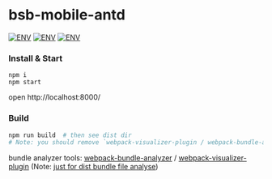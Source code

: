 # bsb-mobile-antd

[![ENV](https://img.shields.io/badge/react-^15.4.2-blue.svg)](https://github.com/Yangzhedi/bsb-mobile-antd)
[![ENV](https://img.shields.io/badge/antd-1.1.0-blue.svg)](https://github.com/Yangzhedi/bsb-mobile-antd)
[![ENV](https://img.shields.io/badge/webpack-^1.13.1-blue.svg)](https://github.com/Yangzhedi/bsb-mobile-antd)


### Install & Start

```shell
npm i
npm start
```

open http://localhost:8000/

### Build

```sh
npm run build  # then see dist dir
# Note: you should remove `webpack-visualizer-plugin / webpack-bundle-analyzer` code in webpack.config.js file for production environment.
```

bundle analyzer tools: 
[webpack-bundle-analyzer](https://www.npmjs.com/package/webpack-bundle-analyzer) / 
[webpack-visualizer-plugin](https://www.npmjs.com/package/webpack-visualizer-plugin) 
(Note: [just for dist bundle file analyse](https://github.com/th0r/webpack-bundle-analyzer/issues/86))
